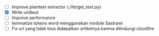 - [ ] Improve plaintext extractor (./lib/get_text.py)
- [x] Write unittest
- [ ] Improve performance
- [ ] lemmatize tokens word menggunakan module Sastrawi
- [ ] Fix url yang tidak bisa didapatkan artikelnya karena dilindungi cloudfire
